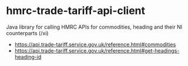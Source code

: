 # hmrc-trade-tariff-api-client

Java library for calling HMRC APIs for commodities, heading and their NI counterparts (/xi) 
- https://api.trade-tariff.service.gov.uk/reference.html#commodities
- https://api.trade-tariff.service.gov.uk/reference.html#get-headings-heading-id


